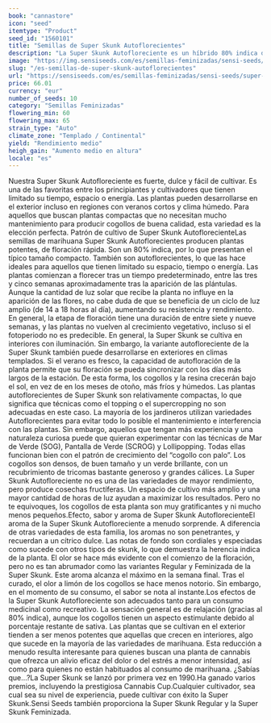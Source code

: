 ```yaml
---
book: "cannastore"
icon: "seed"
itemtype: "Product"
seed_id: "1560101"
title: "Semillas de Super Skunk Autoflorecientes"
description: "La Super Skunk Autofloreciente es un híbrido 80% indica dominante. Se puede cultivar en interior o exterior. Ideal para cultivadores menos experimentados."
image: "https://img.sensiseeds.com/es/semillas-feminizadas/sensi-seeds/super-skunk-automatic-image.png"
slug: "/es-semillas-de-super-skunk-autoflorecientes"
url: "https://sensiseeds.com/es/semillas-feminizadas/sensi-seeds/super-skunk-automatic?a_aid=cannastore"
price: 66.01
currency: "eur"
number_of_seeds: 10
category: "Semillas Feminizadas"
flowering_min: 60
flowering_max: 65
strain_type: "Auto"
climate_zone: "Templado / Continental"
yield: "Rendimiento medio"
heigh_gain: "Aumento medio en altura"
locale: "es"
---
```

Nuestra Super Skunk Autofloreciente es fuerte, dulce y fácil de cultivar. Es una de las favoritas entre los principiantes y cultivadores que tienen limitado su tiempo, espacio o energía. Las plantas pueden desarrollarse en el exterior incluso en regiones con veranos cortos y clima húmedo. Para aquellos que buscan plantas compactas que no necesitan mucho mantenimiento para producir cogollos de buena calidad, esta variedad es la elección perfecta. Patrón de cultivo de Super Skunk AutoflorecienteLas semillas de marihuana Super Skunk Autoflorecientes producen plantas potentes, de floración rápida. Son un 80% indica, por lo que presentan el típico tamaño compacto. También son autoflorecientes, lo que las hace ideales para aquellos que tienen limitado su espacio, tiempo o energía. Las plantas comienzan a florecer tras un tiempo predeterminado, entre las tres y cinco semanas aproximadamente tras la aparición de las plántulas. Aunque la cantidad de luz solar que recibe la planta no influye en la aparición de las flores, no cabe duda de que se beneficia de un ciclo de luz amplio (de 14 a 18 horas al día), aumentando su resistencia y rendimiento. En general, la etapa de floración tiene una duración de entre siete y nueve semanas, y las plantas no vuelven al crecimiento vegetativo, incluso si el fotoperiodo no es predecible. En general, la Super Skunk se cultiva en interiores con iluminación. Sin embargo, la variante autofloreciente de la Super Skunk también puede desarrollarse en exteriores en climas templados. Si el verano es fresco, la capacidad de autofloración de la planta permite que su floración se pueda sincronizar con los días más largos de la estación. De esta forma, los cogollos y la resina crecerán bajo el sol, en vez de en los meses de otoño, más fríos y húmedos. Las plantas autoflorecientes de Super Skunk son relativamente compactas, lo que significa que técnicas como el topping o el supercropping no son adecuadas en este caso. La mayoría de los jardineros utilizan variedades Autoflorecientes para evitar todo lo posible el mantenimiento e interferencia con las plantas. Sin embargo, aquellos que tengan más experiencia y una naturaleza curiosa puede que quieran experimentar con las técnicas de Mar de Verde (SOG), Pantalla de Verde (SCROG) y Lollipopping. Todas ellas funcionan bien con el patrón de crecimiento del “cogollo con palo”. Los cogollos son densos, de buen tamaño y un verde brillante, con un recubrimiento de tricomas bastante generoso y grandes cálices. La Super Skunk Autofloreciente no es una de las variedades de mayor rendimiento, pero produce cosechas fructíferas. Un espacio de cultivo más amplio y una mayor cantidad de horas de luz ayudan a maximizar los resultados. Pero no te equivoques, los cogollos de esta planta son muy gratificantes y ni mucho menos pequeños.Efecto, sabor y aroma de Super Skunk AutoflorecienteEl aroma de la Super Skunk Autofloreciente a menudo sorprende. A diferencia de otras variedades de esta familia, los aromas no son penetrantes, y recuerdan a un cítrico dulce. Las notas de fondo son cordiales y especiadas como sucede con otros tipos de skunk, lo que demuestra la herencia indica de la planta. El olor se hace más evidente con el comienzo de la floración, pero no es tan abrumador como las variantes Regular y Feminizada de la Super Skunk. Este aroma alcanza el máximo en la semana final. Tras el curado, el olor a limón de los cogollos se hace menos notorio. Sin embargo, en el momento de su consumo, el sabor se nota al instante.Los efectos de la Super Skunk Autofloreciente son adecuados tanto para un consumo medicinal como recreativo. La sensación general es de relajación (gracias al 80% indica), aunque los cogollos tienen un aspecto estimulante debido al porcentaje restante de sativa. Las plantas que se cultivan en el exterior tienden a ser menos potentes que aquellas que crecen en interiores, algo que sucede en la mayoría de las variedades de marihuana. Esta reducción a menudo resulta interesante para quienes buscan una planta de cannabis que ofrezca un alivio eficaz del dolor o del estrés a menor intensidad, así como para quienes no están habituados al consumo de marihuana. ¿Sabías que…?La Super Skunk se lanzó por primera vez en 1990.Ha ganado varios premios, incluyendo la prestigiosa Cannabis Cup.Cualquier cultivador, sea cual sea su nivel de experiencia, puede cultivar con éxito la Super Skunk.Sensi Seeds también proporciona la Super Skunk Regular y la Super Skunk Feminizada.
